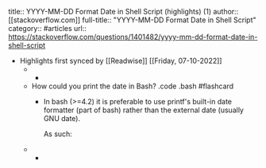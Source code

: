 title:: YYYY-MM-DD Format Date in Shell Script (highlights) (1)
author:: [[stackoverflow.com]]
full-title:: "YYYY-MM-DD Format Date in Shell Script"
category:: #articles
url:: https://stackoverflow.com/questions/1401482/yyyy-mm-dd-format-date-in-shell-script

- Highlights first synced by [[Readwise]] [[Friday, 07-10-2022]]
	- -
	- How could you print the date in Bash? .code .bash #flashcard
		- In bash (>=4.2) it is preferable to use printf's built-in date formatter (part of bash) rather than the external date (usually GNU date).
		  
		  As such:
	- -